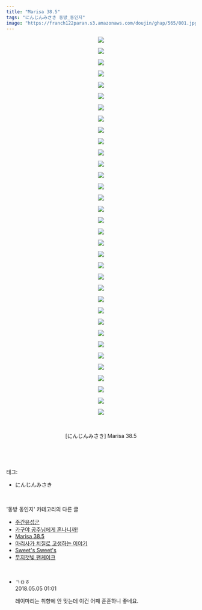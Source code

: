 ```yaml
---
title: "Marisa 38.5"
tags: "にんじんみさき 동방_동인지"
image: "https://franch122paran.s3.amazonaws.com/doujin/ghap/565/001.jpg"
---
```

<div class="article">
<p style="text-align: center; clear: none; float: none;"><img src="{{ site.imgserver7 }}/ghap/565/001.jpg"/></p>
<p style="text-align: center; clear: none; float: none;"><img src="{{ site.imgserver7 }}/ghap/565/002.jpg"/></p>
<p style="text-align: center; clear: none; float: none;"><img src="{{ site.imgserver7 }}/ghap/565/003.jpg"/></p>
<p style="text-align: center; clear: none; float: none;"><img src="{{ site.imgserver7 }}/ghap/565/004.jpg"/></p>
<p style="text-align: center; clear: none; float: none;"><img src="{{ site.imgserver7 }}/ghap/565/005.jpg"/></p>
<p style="text-align: center; clear: none; float: none;"><img src="{{ site.imgserver7 }}/ghap/565/006.jpg"/></p>
<p style="text-align: center; clear: none; float: none;"><img src="{{ site.imgserver7 }}/ghap/565/007.jpg"/></p>
<p style="text-align: center; clear: none; float: none;"><img src="{{ site.imgserver7 }}/ghap/565/008.jpg"/></p>
<p style="text-align: center; clear: none; float: none;"><img src="{{ site.imgserver7 }}/ghap/565/009.jpg"/></p>
<p style="text-align: center; clear: none; float: none;"><img src="{{ site.imgserver7 }}/ghap/565/010.jpg"/></p>
<p style="text-align: center; clear: none; float: none;"><img src="{{ site.imgserver7 }}/ghap/565/011.jpg"/></p>
<p style="text-align: center; clear: none; float: none;"><img src="{{ site.imgserver7 }}/ghap/565/012.jpg"/></p>
<p style="text-align: center; clear: none; float: none;"><img src="{{ site.imgserver7 }}/ghap/565/013.jpg"/></p>
<p style="text-align: center; clear: none; float: none;"><img src="{{ site.imgserver7 }}/ghap/565/014.jpg"/></p>
<p style="text-align: center; clear: none; float: none;"><img src="{{ site.imgserver7 }}/ghap/565/015.jpg"/></p>
<p style="text-align: center; clear: none; float: none;"><img src="{{ site.imgserver7 }}/ghap/565/016.jpg"/></p>
<p style="text-align: center; clear: none; float: none;"><img src="{{ site.imgserver7 }}/ghap/565/017.jpg"/></p>
<p style="text-align: center; clear: none; float: none;"><img src="{{ site.imgserver7 }}/ghap/565/018.jpg"/></p>
<p style="text-align: center; clear: none; float: none;"><img src="{{ site.imgserver7 }}/ghap/565/019.jpg"/></p>
<p style="text-align: center; clear: none; float: none;"><img src="{{ site.imgserver7 }}/ghap/565/020.jpg"/></p>
<p style="text-align: center; clear: none; float: none;"><img src="{{ site.imgserver7 }}/ghap/565/021.jpg"/></p>
<p style="text-align: center; clear: none; float: none;"><img src="{{ site.imgserver7 }}/ghap/565/022.jpg"/></p>
<p style="text-align: center; clear: none; float: none;"><img src="{{ site.imgserver7 }}/ghap/565/023.jpg"/></p>
<p style="text-align: center; clear: none; float: none;"><img src="{{ site.imgserver7 }}/ghap/565/024.jpg"/></p>
<p style="text-align: center; clear: none; float: none;"><img src="{{ site.imgserver7 }}/ghap/565/025.jpg"/></p>
<p style="text-align: center; clear: none; float: none;"><img src="{{ site.imgserver7 }}/ghap/565/026.jpg"/></p>
<p style="text-align: center; clear: none; float: none;"><img src="{{ site.imgserver7 }}/ghap/565/027.jpg"/></p>
<p style="text-align: center; clear: none; float: none;"><img src="{{ site.imgserver7 }}/ghap/565/028.jpg"/></p>
<p style="text-align: center; clear: none; float: none;"><img src="{{ site.imgserver7 }}/ghap/565/029.jpg"/></p>
<p style="text-align: center; clear: none; float: none;"><img src="{{ site.imgserver7 }}/ghap/565/030.jpg"/></p>
<p style="text-align: center; clear: none; float: none;"><img src="{{ site.imgserver7 }}/ghap/565/031.jpg"/></p>
<p style="text-align: center; clear: none; float: none;"><img src="{{ site.imgserver7 }}/ghap/565/032.jpg"/></p>
<p style="text-align: center; clear: none; float: none;"><img src="{{ site.imgserver7 }}/ghap/565/033.jpg"/></p>
<p style="text-align: center; clear: none; float: none;"><img src="{{ site.imgserver7 }}/ghap/565/034.jpg"/></p>
<p style="text-align: center; clear: none; float: none;"><br/></p>
<p style="text-align: center; clear: none; float: none;">[にんじんみさき] Marisa 38.5</p>
<p><br/></p>
</div><br/>
<div class="tagTrail">
<p>태그: </p>
<ul>
<li>にんじんみさき</li>
</ul>
</div><br/>
<div class="another">
<p>'동방 동인지' 카테고리의 다른 글</p>
<ul>
<li><a href="/ghap_567">주간유성군</a></li>
<li><a href="/ghap_566">카구야 공주님에게 혼나니까!</a></li>
<li><a href="/ghap_565">Marisa 38.5</a></li>
<li><a href="/ghap_564">마리사가 치질로 고생하는 이야기</a></li>
<li><a href="/ghap_563">Sweet's Sweet's</a></li>
<li><a href="/ghap_562">무지갯빛 팬케이크</a></li>
</ul>
</div><br/>
<div class="cb_module cb_fluid">
<div class="cb_wrt cb_profile">
<div class="comment">
<ul>
<li class="cb_thumb_off" id="comment15250745">
<div class="cb_comment_area">
<div class="cb_info_area">
<div class="cb_section">
<span class="cb_nick_name">ㄱㅁㅎ</span>
</div>
<div class="cb_section">
<span class="cb_date">2018.05.05 01:01 </span>
</div>
</div>
<div class="cb_dsc_comment">
<p class="cb_dsc">
											레이마리는 취향에 안 맞는데 이건 어째 훈훈하니 좋네요.
										</p>
</div>
</div></li>
</ul>
</div>
</div><!-- commentList close -->
</div><br/>
